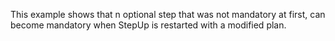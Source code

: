 This example shows that n optional step that was not mandatory at first,
can become mandatory when StepUp is restarted with a modified plan.
